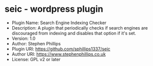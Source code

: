 # seic - wordpress plugin
 * Plugin Name: Search Engine Indexing Checker
 * Description: A plugin that periodically checks if search engines are discouraged from indexing and disables that option if it's set.
 * Version: 1.0
 * Author: Stephen Phillips
 * Plugin URI: https://github.com/sphillips1337/seic
 * Author URI: https://www.stephenphillips.co.uk
 * License: GPL v2 or later 

